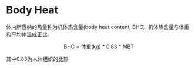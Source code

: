 # Body Heat

体内所容纳的热量称为机体热含量(body heat content, BHC). 机体热含量与体重和平均体温成正比:

<center>BHC = 体重(kg) * 0.83 * MBT </center>

其中0.83为人体组织的比热
